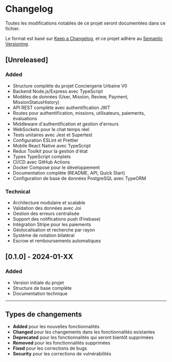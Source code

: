 # Changelog

Toutes les modifications notables de ce projet seront documentées dans ce fichier.

Le format est basé sur [Keep a Changelog](https://keepachangelog.com/fr/1.0.0/),
et ce projet adhère au [Semantic Versioning](https://semver.org/lang/fr/).

## [Unreleased]

### Added
- Structure complète du projet Conciergerie Urbaine V0
- Backend Node.js/Express avec TypeScript
- Modèles de données (User, Mission, Review, Payment, MissionStatusHistory)
- API REST complète avec authentification JWT
- Routes pour authentification, missions, utilisateurs, paiements, évaluations
- Middleware d'authentification et gestion d'erreurs
- WebSockets pour le chat temps réel
- Tests unitaires avec Jest et Supertest
- Configuration ESLint et Prettier
- Mobile React Native avec TypeScript
- Redux Toolkit pour la gestion d'état
- Types TypeScript complets
- CI/CD avec GitHub Actions
- Docker Compose pour le développement
- Documentation complète (README, API, Quick Start)
- Configuration de base de données PostgreSQL avec TypeORM

### Technical
- Architecture modulaire et scalable
- Validation des données avec Joi
- Gestion des erreurs centralisée
- Support des notifications push (Firebase)
- Intégration Stripe pour les paiements
- Géolocalisation et recherche par rayon
- Système de notation bilatéral
- Escrow et remboursements automatiques

## [0.1.0] - 2024-01-XX

### Added
- Version initiale du projet
- Structure de base complète
- Documentation technique

---

## Types de changements

- **Added** pour les nouvelles fonctionnalités
- **Changed** pour les changements dans les fonctionnalités existantes
- **Deprecated** pour les fonctionnalités qui seront bientôt supprimées
- **Removed** pour les fonctionnalités supprimées
- **Fixed** pour les corrections de bugs
- **Security** pour les corrections de vulnérabilités 